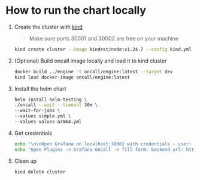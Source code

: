 # How to run the chart locally

1. Create the cluster with [kind](https://kind.sigs.k8s.io/docs/user/quick-start/#installation)

   > Make sure ports 30001 and 30002 are free on your machine

   ```bash
   kind create cluster --image kindest/node:v1.24.7 --config kind.yml
   ```

2. (Optional) Build oncall image locally and load it to kind cluster
   ```bash
   docker build ../engine -t oncall/engine:latest --target dev
   kind load docker-image oncall/engine:latest
   ```

3. Install the helm chart

   ```bash
   helm install helm-testing \
   ./oncall --wait --timeout 30m \
   --wait-for-jobs \
   --values simple.yml \
   --values values-arm64.yml
   ```

4. Get credentials

   <!-- markdownlint-disable MD013 -->

   ```bash
   echo "\n\nOpen Grafana on localhost:30002 with credentials - user: admin, password: $(kubectl get secret --namespace default helm-testing-grafana -o jsonpath="{.data.admin-password}" | base64 --decode ; echo)"
   echo "Open Plugins -> Grafana OnCall -> fill form: backend url: http://host.docker.internal:30001"
   ```

   <!-- markdownlint-enable MD013 -->

5. Clean up

   ```bash
   kind delete cluster
   ```
